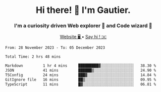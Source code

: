 <h1 align="center">Hi there! 👋 I'm Gautier.</h1>
<h3 align="center">I'm a curiosity driven Web explorer 🚀 and Code wizard 🧙</h3>

<p align="center">
  <a href="https://xisabla.github.io/">Website 🖥️ </a> •
  <a href="mailto:xisabla.dev@gmail.com">Say hi ! ✉️</a>
</p>

<!--START_SECTION:waka-->

```txt
From: 28 November 2023 - To: 05 December 2023

Total Time: 2 hrs 48 mins

Markdown         1 hr 4 mins     █████████▓░░░░░░░░░░░░░░░   38.30 %
JSON             41 mins         ██████▒░░░░░░░░░░░░░░░░░░   24.90 %
TSConfig         24 mins         ███▓░░░░░░░░░░░░░░░░░░░░░   14.84 %
GitIgnore file   16 mins         ██▒░░░░░░░░░░░░░░░░░░░░░░   09.95 %
TypeScript       11 mins         █▓░░░░░░░░░░░░░░░░░░░░░░░   06.81 %
```

<!--END_SECTION:waka-->
